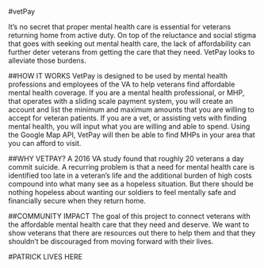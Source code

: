 #vetPay


It’s no secret that proper mental health care is essential for veterans returning home from active duty. On top of the reluctance and social stigma that goes with seeking out mental health care, the lack of affordability can further deter veterans from getting the care that they need. VetPay looks to alleviate those burdens.

##HOW IT WORKS 
VetPay is designed to be used by mental health professions and employees of the VA to help veterans find affordable mental health coverage. If you are a mental health professional, or MHP, that operates with a sliding scale payment system, you will create an account and list the minimum and maximum amounts that you are willing to accept for veteran patients. If you are a vet, or assisting vets with finding mental health, you will input what you are willing and able to spend. Using the Google Map API, VetPay will then be able to find MHPs in your area that you can afford to visit.

##WHY VETPAY? 
A 2016 VA study found that roughly 20 veterans a day commit suicide. A recurring problem is that a need for mental health care is identified too late in a veteran’s life and the additional burden of high costs compound into what many see as a hopeless situation. But there should be nothing hopeless about wanting our soldiers to feel mentally safe and financially secure when they return home.

##COMMUNITY IMPACT
The goal of this project to connect veterans with the affordable mental health care that they need and deserve. We want to show veterans that there are resources out there to help them and that they shouldn’t be discouraged from moving forward with their lives.

#PATRICK LIVES HERE